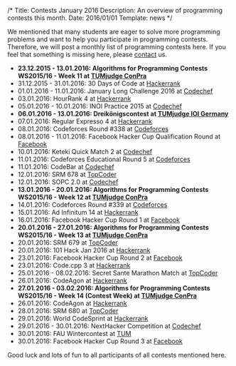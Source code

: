 /*
Title: Contests January 2016
Description: An overview of programming contests this month.
Date: 2016/01/01
Template: news
*/

We mentioned that many students are eager to solve more programming problems and want to help you participate in programming contests. Therefore, we will post a monthly list of programming contests here. If you feel that something is missing here, please [contact](/contact) us.

* **23.12.2015 - 13.01.2016: Algorithms for Programming Contests WS2015/16 - Week 11 at [TUMjudge ConPra](/conpra/)**
* 31.12.2015 - 31.01.2016: 30 Days of Code at [Hackerrank](https://www.hackerrank.com)
* 01.01.2016 - 11.01.2016: January Long Challenge 2016 at [Codechef](https://www.codechef.com)
* 03.01.2016: HourRank 4 at [Hackerrank](https://www.hackerrank.com)
* 05.01.2016 - 10.01.2016: INOI Practice 2015 at [Codechef](https://www.codechef.com)
* **06.01.2016 - 13.01.2016: Dreikönigscontest at [TUMjudge IOI Germany](/ioide/)**
* 07.01.2016: Regular Expresso 4 at [Hackerrank](https://www.hackerrank.com)
* 08.01.2016: Codeforces Round #338 at [Codeforces](http://www.codeforces.com)
* 08.01.2016 - 11.01.2016: Facebook Hacker Cup Qualification Round at [Facebook](https://www.facebook.com/hackercup)
* 10.01.2016: Keteki Quick Match 2 at [Codechef](https://www.codechef.com)
* 11.01.2016: Codeforces Educational Round 5 at [Codeforces](http://www.codeforces.com)
* 11.01.2016: CodeBar at [Codechef](https://www.codechef.com)
* 12.01.2016: SRM 678 at [TopCoder](https://www.topcoder.com)
* 12.01.2016: SOPC 2.0 at [Codechef](https://www.codechef.com)
* **13.01.2016 - 20.01.2016: Algorithms for Programming Contests WS2015/16 - Week 12 at [TUMjudge ConPra](/conpra/)**
* 14.01.2016: Codeforces  Round #339 at [Codeforces](http://www.codeforces.com)
* 15.01.2016: Ad Infinitum 14 at [Hackerrank](https://www.hackerrank.com)
* 16.01.2016: Facebook Hacker Cup Round 1 at [Facebook](https://www.facebook.com/hackercup)
* **20.01.2016 - 27.01.2016: Algorithms for Programming Contests WS2015/16 - Week 13 at [TUMjudge ConPra](/conpra/)**
* 20.01.2016: SRM 679 at [TopCoder](https://www.topcoder.com)
* 20.01.2016: 101 Hack Jan 2016 at [Hackerrank](https://www.hackerrank.com)
* 23.01.2016: Facebook Hacker Cup Round 2 at [Facebook](https://www.facebook.com/hackercup)
* 23.01.2016: Code.cpp 3 at [Hackerrank](https://www.hackerrank.com)
* 25.01.2016 - 08.02.2016: Secret Sante Marathon Match at [TopCoder](https://www.topcoder.com)
* 26.01.2016: CodeAgon at [Hackerrank](https://www.hackerrank.com)
* **27.01.2016 - 03.02.2016: Algorithms for Programming Contests WS2015/16 - Week 14 (Contest Week) at [TUMjudge ConPra](/conpra/)**
* 26.01.2016: CodeAgon at [Hackerrank](https://www.hackerrank.com)
* 28.01.2016: SRM 680 at [TopCoder](https://www.topcoder.com)
* 29.01.2016: World CodeSprint at [Hackerrank](https://www.hackerrank.com)
* 29.01.2016 - 30.01.2016: NextHacker Competition at [Codechef](https://www.codechef.com)
* 30.01.2016: FAU Wintercontest at [TUM](/news/wintercontest16)
* 30.01.2016: Facebook Hacker Cup Round 3 at [Facebook](https://www.facebook.com/hackercup)

Good luck and lots of fun to all participants of all contests mentioned here.

<!--
Sources:
https://judge.in.tum.de/contests
https://www.hackerrank.com/contests
https://www.codechef.com/contests
http://codeforces.com/contests
https://www.topcoder.com/community/events/
https://www.facebook.com/hackercup/
https://code.google.com/codejam
-->